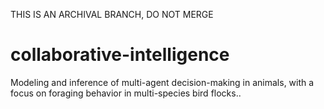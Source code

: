 THIS IS AN ARCHIVAL BRANCH, DO NOT MERGE

# collaborative-intelligence
Modeling and inference of multi-agent decision-making in animals, with a focus on foraging behavior in multi-species bird flocks..
